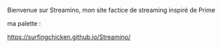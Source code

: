 Bienvenue sur Streamino, mon site factice de streaming inspiré de Prime

ma palette : <a href= "./asset/Palette Streamino.png">

https://surfingchicken.github.io/Streamino/